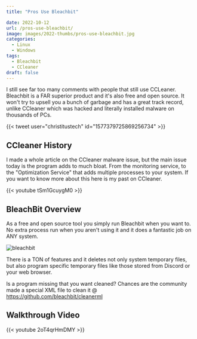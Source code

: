 ```yaml
---
title: "Pros Use Bleachbit"

date: 2022-10-12
url: /pros-use-bleachbit/
image: images/2022-thumbs/pros-use-bleachbit.jpg
categories:
  - Linux
  - Windows
tags:
  - Bleachbit
  - CCleaner
draft: false
---
```

I still see far too many comments with people that still use CCLeaner. Bleachbit is a FAR superior product and it's also free and open source. It won't try to upsell you a bunch of garbage and has a great track record, unlike CCleaner which was hacked and literally installed malware on thousands of PCs. 
<!--more-->

{{< tweet user="christitustech" id="1577379725869256734" >}}

## CCleaner History

I made a whole article on the CCleaner malware issue, but the main issue today is the program adds to much bloat. From the monitoring service, to the "Optimization Service" that adds multiple processes to your system. If you want to know more about this here is my past on CCleaner.

{{< youtube tSm1GcuygM0 >}}

## BleachBit Overview

As a free and open source tool you simply run Bleachbit when you want to. No extra process run when you aren't using it and it does a fantastic job on ANY system. 

![bleachbit](/images/2022/bleachbit.png)

There is a TON of features and it deletes not only system temporary files, but also program specific temporary files like those stored from Discord or your web browser.

Is a program missing that you want cleaned? Chances are the community made a special XML file to clean it @ <https://github.com/bleachbit/cleanerml>

## Walkthrough Video

{{< youtube 2oT4qrHmDMY >}}
